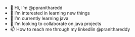 - 👋 Hi, I’m @ppranitharedd
- 👀 I’m interested in learning new things
- 🌱 I’m currently learning java 
- 💞️ I’m looking to collaborate on java projects
- 📫 How to reach me through my linkedlin @pranithareddy

<!---
ppranitharedd/ppranitharedd is a ✨ special ✨ repository because its `README.md` (this file) appears on your GitHub profile.
You can click the Preview link to take a look at your changes.
--->
